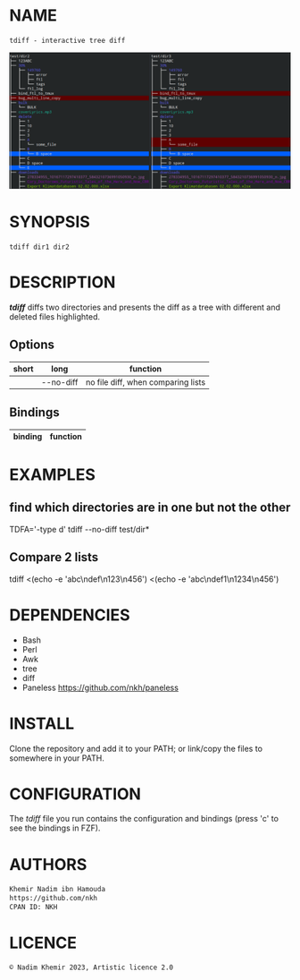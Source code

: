 # NAME

	tdiff - interactive tree diff

![GUI](https://github.com/nkh/tdiff/blob/main/media/tdiff.png)

# SYNOPSIS

	tdiff dir1 dir2

# DESCRIPTION

***tdiff*** diffs two directories and presents the diff as a tree with different and deleted files highlighted.

## Options

| short      | long          | function                                         |
| ---------- | ------------- | ------------------------------------------------ |
|            | --no-diff     | no file diff, when comparing lists               |

## Bindings

| binding | function                       |
| ------- | ------------------------------ |


# EXAMPLES

## find which directories are in one but not the other

TDFA='-type d' tdiff --no-diff test/dir*

## Compare 2 lists

tdiff <(echo -e 'abc\ndef\n123\n456') <(echo -e 'abc\ndef1\n1234\n456') 

# DEPENDENCIES

- Bash
- Perl
- Awk
- tree
- diff
- Paneless https://github.com/nkh/paneless

# INSTALL

Clone the repository and add it to your PATH; or link/copy the files to somewhere in your PATH.

# CONFIGURATION

The *tdiff* file you run contains the configuration and bindings (press 'c' to see the bindings in FZF).

# AUTHORS

    Khemir Nadim ibn Hamouda
    https://github.com/nkh
    CPAN ID: NKH
    
# LICENCE

	© Nadim Khemir 2023, Artistic licence 2.0
